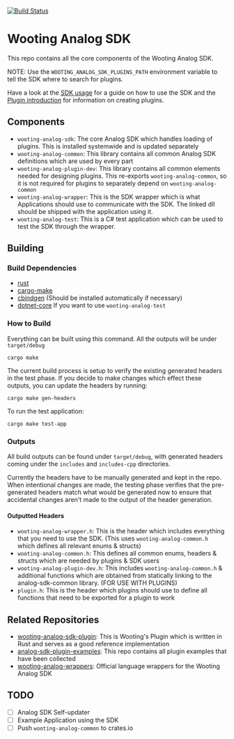 [![Build Status](https://travis-ci.com/simon-wh/Analog-SDK.svg?token=cXSit4fro9HcRkW9M9xk&branch=master)](https://travis-ci.com/simon-wh/Analog-SDK)

# Wooting Analog SDK

This repo contains all the core components of the Wooting Analog SDK.

NOTE: Use the `WOOTING_ANALOG_SDK_PLUGINS_PATH` environment variable to tell the SDK where to search for plugins.

Have a look at the [SDK usage](SDK_USAGE.md) for a guide on how to use the SDK and the [Plugin introduction](PLUGINS.md) for information on creating plugins.

## Components
* `wooting-analog-sdk`: The core Analog SDK which handles loading of plugins. This is installed systemwide and is updated separately
* `wooting-analog-common`: This library contains all common Analog SDK definitions which are used by every part
* `wooting-analog-plugin-dev`: This library contains all common elements needed for designing plugins. This re-exports `wooting-analog-common`, so it is not required for plugins to separately depend on `wooting-analog-common`
* `wooting-analog-wrapper`: This is the SDK wrapper which is what Applications should use to communicate with the SDK. The linked dll should be shipped with the application using it.
* `wooting-analog-test`: This is a C# test application which can be used to test the SDK through the wrapper.

## Building 
### Build Dependencies
* [rust](https://www.rust-lang.org/)
* [cargo-make](https://github.com/sagiegurari/cargo-make)
* [cbindgen](https://github.com/eqrion/cbindgen) (Should be installed automatically if necessary)
* [dotnet-core](https://dotnet.microsoft.com/download) If you want to use `wooting-analog-test`


### How to Build
Everything can be built using this command. All the outputs will be under `target/debug`
```
cargo make
```

The current build process is setup to verify the existing generated headers in the test phase. If you decide to make changes which effect these outputs, you can update the headers by running:
```
cargo make gen-headers
```


To run the test application:
```
cargo make test-app
```

### Outputs
All build outputs can be found under `target/debug`, with generated headers coming under the `includes` and `includes-cpp` directories.

Currently the headers have to be manually generated and kept in the repo. When intentional changes are made, the testing phase verifies that the pre-generated headers match what would be generated now to ensure that accidental changes aren't made to the output of the header generation.

#### Outputted Headers
* `wooting-analog-wrapper.h`: This is the header which includes everything that you need to use the SDK. (This uses `wooting-analog-common.h` which defines all relevant enums & structs)
* `wooting-analog-common.h`: This defines all common enums, headers & structs which are needed by plugins & SDK users
* `wooting-analog-plugin-dev.h`: This includes `wooting-analog-common.h` & additional functions which are obtained from statically linking to the analog-sdk-common library. (FOR USE WITH PLUGINS)
* `plugin.h`: This is the header which plugins should use to define all functions that need to be exported for a plugin to work

## Related Repositories

* [wooting-analog-sdk-plugin](https://github.com/simon-wh/wooting-analog-sdk-plugin): This is Wooting's Plugin which is written in Rust and serves as a good reference implementation
* [analog-sdk-plugin-examples](https://github.com/simon-wh/analog-sdk-plugin-examples): This repo contains all plugin examples that have been collected
* [wooting-analog-wrappers](https://github.com/simon-wh/analog-sdk-wrappers): Official language wrappers for the Wooting Analog SDK



## TODO

- [ ] Analog SDK Self-updater
- [ ] Example Application using the SDK
- [ ] Push `wooting-analog-common` to crates.io
